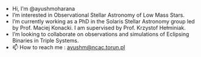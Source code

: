 - Hi, I’m @ayushmoharana
- I’m interested in Observational Stellar Astronomy of Low Mass Stars.
- I’m currently working as a PhD in the Solaris Stellar Astronomy group led by Prof. Maciej Konacki. 
  I am supervised by Prof. Krzystof Hełminiak.
- I’m looking to collaborate on observations and simulations of Eclipsing Binaries in Triple Systems.
- 📫 How to reach me : ayushm@ncac.torun.pl

<!---
ayushmoharana/ayushmoharana is a ✨ special ✨ repository because its `README.md` (this file) appears on your GitHub profile.
You can click the Preview link to take a look at your changes.
--->

